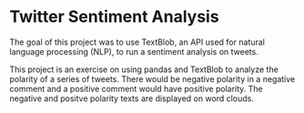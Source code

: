 # Twitter Sentiment Analysis
The goal of this project was to use TextBlob, an API used for natural language processing (NLP), to run a sentiment analysis on tweets. 

This project is an exercise on using pandas and TextBlob to analyze the polarity of a series of tweets.
There would be negative polarity in a negative comment and a positive comment would have positive polarity.
The negative and positve polarity texts are displayed on word clouds.
